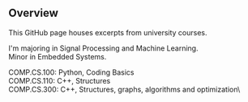 ## Overview

This GitHub page houses excerpts from university courses.

I'm majoring in Signal Processing and Machine Learning.\
Minor in Embedded Systems.

COMP.CS.100: Python, Coding Basics\
COMP.CS.110: C++, Structures\
COMP.CS.300: C++, Structures, graphs, algorithms and optimization\

<!--
**MalakiasK/MalakiasK** is a ✨ _special_ ✨ repository because its `README.md` (this file) appears on your GitHub profile.

Here are some ideas to get you started:

- 🔭 I’m currently working on ...
- 🌱 I’m currently learning ...
- 👯 I’m looking to collaborate on ...
- 🤔 I’m looking for help with ...
- 💬 Ask me about ...
- 📫 How to reach me: ...
- 😄 Pronouns: ...
- ⚡ Fun fact: ...
-->
